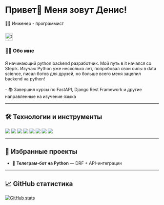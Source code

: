 ###

<h1 align="left">Привет👋 Меня зовут Денис!</h1>

👩‍💻 Инженер - программист

###

<div align="left">
  </a>
  <a href="https://t.me/denispanshin" target="_blank">
    <img src="https://img.shields.io/static/v1?message=Telegram&logo=telegram&label=&color=2CA5E0&logoColor=white&labelColor=&style=for-the-badge" height="25" alt="telegram logo"  />
  </a>
</div>

###



<h3 align="left">👩‍💻  Обо мне</h3>

###

<p align="left">Я начинающий python backend разработчик. Мой путь в it начался со Stepik. Изучаю Python уже несколько лет, попробовал свои силы в data science, писал ботов для друзей, но больше всего меня зацепил backend на python! <br><br>- 📚 Завершил курсы по FastAPI, Django Rest Framework и другие направленные на изучение языка<br>
</p>




---

## 🛠️ Технологии и инструменты

<p>
  <img src="https://img.shields.io/badge/-Python-3776AB?style=for-the-badge&logo=python&logoColor=white" />
  <img src="https://img.shields.io/badge/-SQL-336791?style=for-the-badge&logo=postgresql&logoColor=white" />
  <img src="https://img.shields.io/badge/-Django-092E20?style=for-the-badge&logo=django&logoColor=white" />
  <img src="https://img.shields.io/badge/-FastAPI-009688?style=for-the-badge&logo=fastapi&logoColor=white" />
  <img src="https://img.shields.io/badge/-PostgreSQL-4169E1?style=for-the-badge&logo=postgresql&logoColor=white" />
  <img src="https://img.shields.io/badge/-Git-181717?style=for-the-badge&logo=git&logoColor=white" />
  <img src="https://img.shields.io/badge/-GitHub-24292F?style=for-the-badge&logo=github&logoColor=white" />
  <img src="https://img.shields.io/badge/-Docker-2496ED?style=for-the-badge&logo=docker&logoColor=white" />
</p>

---

## 📌 Избранные проекты

- 🤖 **Телеграм-бот на Python** — DRF + API-интеграции

---

## 📈 GitHub статистика

[![GitHub stats](https://github-readme-stats.vercel.app/api?username=irinawing&show_icons=true&theme=default)](https://github.com/DenisPanshin)
